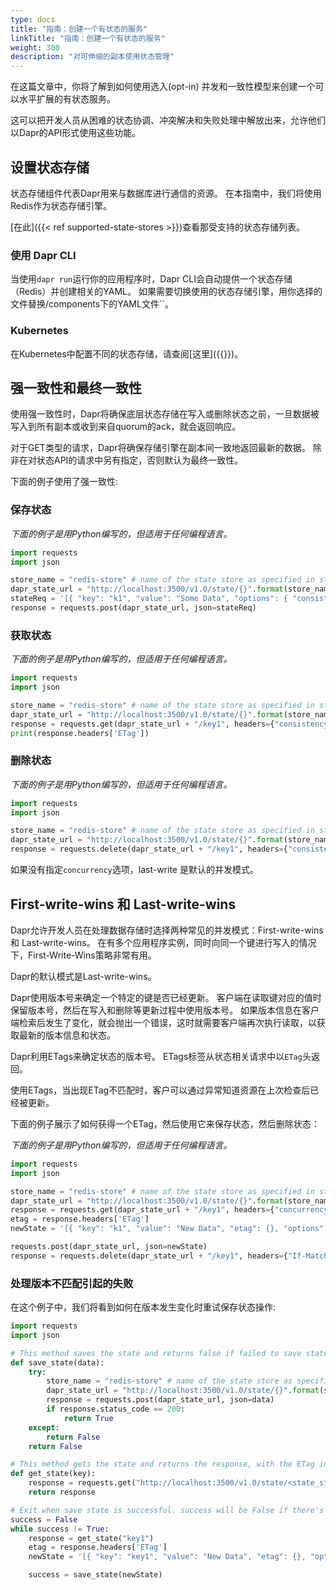 ```yaml
---
type: docs
title: "指南：创建一个有状态的服务"
linkTitle: "指南：创建一个有状态的服务"
weight: 300
description: "对可伸缩的副本使用状态管理"
---
```


在这篇文章中，你将了解到如何使用选入(opt-in) 并发和一致性模型来创建一个可以水平扩展的有状态服务。

这可以把开发人员从困难的状态协调、冲突解决和失败处理中解放出来，允许他们以Dapr的API形式使用这些功能。

## 设置状态存储

状态存储组件代表Dapr用来与数据库进行通信的资源。 在本指南中，我们将使用Redis作为状态存储引擎。

[在此]({{< ref supported-state-stores >}})查看那受支持的状态存储列表。

### 使用 Dapr CLI

当使用`dapr run`运行你的应用程序时，Dapr CLI会自动提供一个状态存储（Redis）并创建相关的YAML。 如果需要切换使用的状态存储引擎，用你选择的文件替换/components下的YAML文件``。

### Kubernetes

在Kubernetes中配置不同的状态存储，请查阅[这里]({{<ref setup-state-store>}})。

## 强一致性和最终一致性

使用强一致性时，Dapr将确保底层状态存储在写入或删除状态之前，一旦数据被写入到所有副本或收到来自quorum的ack，就会返回响应。

对于GET类型的请求，Dapr将确保存储引擎在副本间一致地返回最新的数据。 除非在对状态API的请求中另有指定，否则默认为最终一致性。

下面的例子使用了强一致性:

### 保存状态

*下面的例子是用Python编写的，但适用于任何编程语言。*

```python
import requests
import json

store_name = "redis-store" # name of the state store as specified in state store component yaml file
dapr_state_url = "http://localhost:3500/v1.0/state/{}".format(store_name)
stateReq = '[{ "key": "k1", "value": "Some Data", "options": { "consistency": "strong" }}]'
response = requests.post(dapr_state_url, json=stateReq)
```

### 获取状态

*下面的例子是用Python编写的，但适用于任何编程语言。*

```python
import requests
import json

store_name = "redis-store" # name of the state store as specified in state store component yaml file
dapr_state_url = "http://localhost:3500/v1.0/state/{}".format(store_name)
response = requests.get(dapr_state_url + "/key1", headers={"consistency":"strong"})
print(response.headers['ETag'])
```

### 删除状态

*下面的例子是用Python编写的，但适用于任何编程语言。*

```python
import requests
import json

store_name = "redis-store" # name of the state store as specified in state store component yaml file
dapr_state_url = "http://localhost:3500/v1.0/state/{}".format(store_name)
response = requests.delete(dapr_state_url + "/key1", headers={"consistency":"strong"})
```

如果没有指定`concurrency`选项，last-write 是默认的并发模式。

## First-write-wins 和 Last-write-wins

Dapr允许开发人员在处理数据存储时选择两种常见的并发模式：First-write-wins 和 Last-write-wins。 在有多个应用程序实例，同时向同一个键进行写入的情况下，First-Write-Wins策略非常有用。

Dapr的默认模式是Last-write-wins。

Dapr使用版本号来确定一个特定的键是否已经更新。 客户端在读取键对应的值时保留版本号，然后在写入和删除等更新过程中使用版本号。 如果版本信息在客户端检索后发生了变化，就会抛出一个错误，这时就需要客户端再次执行读取，以获取最新的版本信息和状态。

Dapr利用ETags来确定状态的版本号。 ETags标签从状态相关请求中以`ETag`头返回。

使用ETags，当出现ETag不匹配时，客户可以通过异常知道资源在上次检查后已经被更新。

下面的例子展示了如何获得一个ETag，然后使用它来保存状态，然后删除状态：

*下面的例子是用Python编写的，但适用于任何编程语言。*

```python
import requests
import json

store_name = "redis-store" # name of the state store as specified in state store component yaml file
dapr_state_url = "http://localhost:3500/v1.0/state/{}".format(store_name)
response = requests.get(dapr_state_url + "/key1", headers={"concurrency":"first-write"})
etag = response.headers['ETag']
newState = '[{ "key": "k1", "value": "New Data", "etag": {}, "options": { "concurrency": "first-write" }}]'.format(etag)

requests.post(dapr_state_url, json=newState)
response = requests.delete(dapr_state_url + "/key1", headers={"If-Match": "{}".format(etag)})
```

### 处理版本不匹配引起的失败

在这个例子中，我们将看到如何在版本发生变化时重试保存状态操作:

```python
import requests
import json

# This method saves the state and returns false if failed to save state
def save_state(data):
    try:
        store_name = "redis-store" # name of the state store as specified in state store component yaml file
        dapr_state_url = "http://localhost:3500/v1.0/state/{}".format(store_name)
        response = requests.post(dapr_state_url, json=data)
        if response.status_code == 200:
            return True
    except:
        return False
    return False

# This method gets the state and returns the response, with the ETag in the header -->
def get_state(key):
    response = requests.get("http://localhost:3500/v1.0/state/<state_store_name>/{}".format(key), headers={"concurrency":"first-write"})
    return response

# Exit when save state is successful. success will be False if there's an ETag mismatch -->
success = False
while success != True:
    response = get_state("key1")
    etag = response.headers['ETag']
    newState = '[{ "key": "key1", "value": "New Data", "etag": {}, "options": { "concurrency": "first-write" }}]'.format(etag)

    success = save_state(newState)
```
